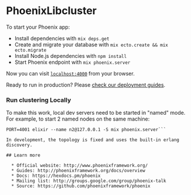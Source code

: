 # PhoenixLibcluster

To start your Phoenix app:

  * Install dependencies with `mix deps.get`
  * Create and migrate your database with `mix ecto.create && mix ecto.migrate`
  * Install Node.js dependencies with `npm install`
  * Start Phoenix endpoint with `mix phoenix.server`

Now you can visit [`localhost:4000`](http://localhost:4000) from your browser.

Ready to run in production? Please [check our deployment guides](http://www.phoenixframework.org/docs/deployment).

### Run clustering Locally

To make this work, local dev servers need to be started in "named" mode. For example, to start 2 named nodes on the same machine:

```PORT=4000 elixir --name n1@127.0.0.1 -S mix phoenix.server &
PORT=4001 elixir --name n2@127.0.0.1 -S mix phoenix.server```

In development, the topology is fixed and uses the built-in erlang discovery.

## Learn more

  * Official website: http://www.phoenixframework.org/
  * Guides: http://phoenixframework.org/docs/overview
  * Docs: https://hexdocs.pm/phoenix
  * Mailing list: http://groups.google.com/group/phoenix-talk
  * Source: https://github.com/phoenixframework/phoenix
